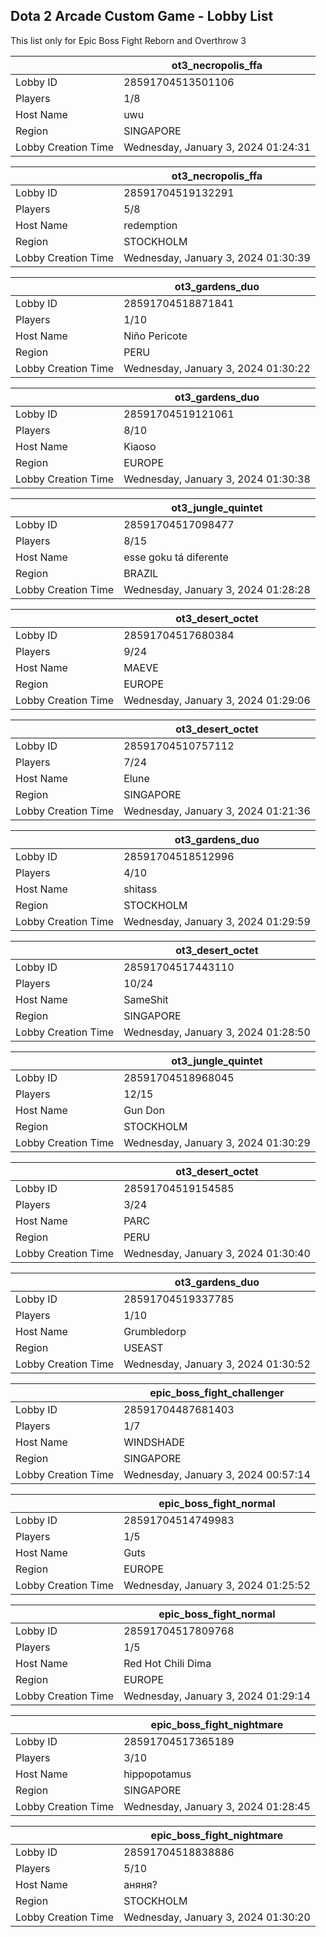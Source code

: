 ## Dota 2 Arcade Custom Game - Lobby List

This list only for Epic Boss Fight Reborn and Overthrow 3

|  | ot3_necropolis_ffa |
| ------ | ------ |
| Lobby ID | 28591704513501106 |
| Players | 1/8 |
| Host Name | uwu |
| Region | SINGAPORE |
| Lobby Creation Time | Wednesday, January 3, 2024 01:24:31 |


|  | ot3_necropolis_ffa |
| ------ | ------ |
| Lobby ID | 28591704519132291 |
| Players | 5/8 |
| Host Name | redemption |
| Region | STOCKHOLM |
| Lobby Creation Time | Wednesday, January 3, 2024 01:30:39 |


|  | ot3_gardens_duo |
| ------ | ------ |
| Lobby ID | 28591704518871841 |
| Players | 1/10 |
| Host Name | Niño Pericote |
| Region | PERU |
| Lobby Creation Time | Wednesday, January 3, 2024 01:30:22 |


|  | ot3_gardens_duo |
| ------ | ------ |
| Lobby ID | 28591704519121061 |
| Players | 8/10 |
| Host Name | Kiaoso |
| Region | EUROPE |
| Lobby Creation Time | Wednesday, January 3, 2024 01:30:38 |


|  | ot3_jungle_quintet |
| ------ | ------ |
| Lobby ID | 28591704517098477 |
| Players | 8/15 |
| Host Name | esse goku tá diferente |
| Region | BRAZIL |
| Lobby Creation Time | Wednesday, January 3, 2024 01:28:28 |


|  | ot3_desert_octet |
| ------ | ------ |
| Lobby ID | 28591704517680384 |
| Players | 9/24 |
| Host Name | MAEVE |
| Region | EUROPE |
| Lobby Creation Time | Wednesday, January 3, 2024 01:29:06 |


|  | ot3_desert_octet |
| ------ | ------ |
| Lobby ID | 28591704510757112 |
| Players | 7/24 |
| Host Name | Elune || 十明 |
| Region | SINGAPORE |
| Lobby Creation Time | Wednesday, January 3, 2024 01:21:36 |


|  | ot3_gardens_duo |
| ------ | ------ |
| Lobby ID | 28591704518512996 |
| Players | 4/10 |
| Host Name | shitass |
| Region | STOCKHOLM |
| Lobby Creation Time | Wednesday, January 3, 2024 01:29:59 |


|  | ot3_desert_octet |
| ------ | ------ |
| Lobby ID | 28591704517443110 |
| Players | 10/24 |
| Host Name | SameShit |
| Region | SINGAPORE |
| Lobby Creation Time | Wednesday, January 3, 2024 01:28:50 |


|  | ot3_jungle_quintet |
| ------ | ------ |
| Lobby ID | 28591704518968045 |
| Players | 12/15 |
| Host Name | Gun Don |
| Region | STOCKHOLM |
| Lobby Creation Time | Wednesday, January 3, 2024 01:30:29 |


|  | ot3_desert_octet |
| ------ | ------ |
| Lobby ID | 28591704519154585 |
| Players | 3/24 |
| Host Name | PARC |
| Region | PERU |
| Lobby Creation Time | Wednesday, January 3, 2024 01:30:40 |


|  | ot3_gardens_duo |
| ------ | ------ |
| Lobby ID | 28591704519337785 |
| Players | 1/10 |
| Host Name | Grumbledorp |
| Region | USEAST |
| Lobby Creation Time | Wednesday, January 3, 2024 01:30:52 |


|  | epic_boss_fight_challenger |
| ------ | ------ |
| Lobby ID | 28591704487681403 |
| Players | 1/7 |
| Host Name | WINDSHADE |
| Region | SINGAPORE |
| Lobby Creation Time | Wednesday, January 3, 2024 00:57:14 |


|  | epic_boss_fight_normal |
| ------ | ------ |
| Lobby ID | 28591704514749983 |
| Players | 1/5 |
| Host Name | Guts |
| Region | EUROPE |
| Lobby Creation Time | Wednesday, January 3, 2024 01:25:52 |


|  | epic_boss_fight_normal |
| ------ | ------ |
| Lobby ID | 28591704517809768 |
| Players | 1/5 |
| Host Name | Red Hot Chili Dima |
| Region | EUROPE |
| Lobby Creation Time | Wednesday, January 3, 2024 01:29:14 |


|  | epic_boss_fight_nightmare |
| ------ | ------ |
| Lobby ID | 28591704517365189 |
| Players | 3/10 |
| Host Name | hippopotamus |
| Region | SINGAPORE |
| Lobby Creation Time | Wednesday, January 3, 2024 01:28:45 |


|  | epic_boss_fight_nightmare |
| ------ | ------ |
| Lobby ID | 28591704518838886 |
| Players | 5/10 |
| Host Name | аняня? |
| Region | STOCKHOLM |
| Lobby Creation Time | Wednesday, January 3, 2024 01:30:20 |


